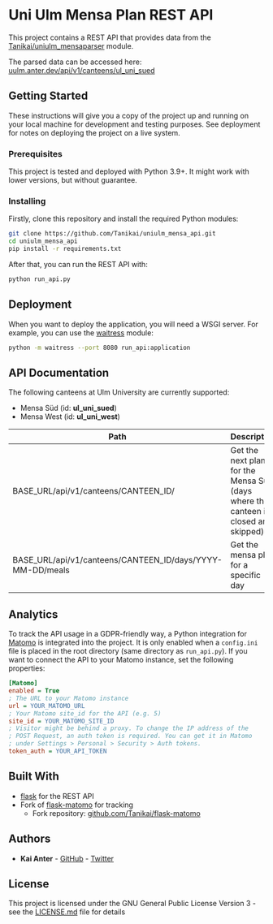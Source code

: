 # Uni Ulm Mensa Plan REST API

This project contains a REST API that provides data from the
[Tanikai/uniulm_mensaparser](https://github.com/Tanikai/uniulm_mensaparser)
module.

The parsed data can be accessed here:
[uulm.anter.dev/api/v1/canteens/ul_uni_sued](https://uulm.anter.dev/api/v1/canteens/ul_uni_sued)

## Getting Started

These instructions will give you a copy of the project up and running on
your local machine for development and testing purposes. See deployment
for notes on deploying the project on a live system.

### Prerequisites

This project is tested and deployed with Python 3.9+. It might work with lower
versions, but without guarantee.

### Installing

Firstly, clone this repository and install the required Python modules:

```sh
git clone https://github.com/Tanikai/uniulm_mensa_api.git
cd uniulm_mensa_api
pip install -r requirements.txt
```

After that, you can run the REST API with:

```sh
python run_api.py
```

## Deployment

When you want to deploy the application, you will need a WSGI server. For
example, you can use the [waitress](https://github.com/Pylons/waitress) module:

```sh
python -m waitress --port 8080 run_api:application
```

## API Documentation

The following canteens at Ulm University are currently supported:

- Mensa Süd (id: **ul_uni_sued**)
- Mensa West (id: **ul_uni_west**)

| Path                                                      | Description                                                                        |
|-----------------------------------------------------------|------------------------------------------------------------------------------------|
| BASE_URL/api/v1/canteens/CANTEEN_ID/                      | Get the next plan for the Mensa Süd (days where the canteen is closed are skipped) |
| BASE_URL/api/v1/canteens/CANTEEN_ID/days/YYYY-MM-DD/meals | Get the mensa plan for a specific day                                              |
## Analytics

To track the API usage in a GDPR-friendly way, a Python integration
for [Matomo](https://matomo.org/) is integrated into the project. It is only
enabled when a `config.ini` file is placed in the root directory (same directory
as `run_api.py`). If you want to connect the API to your Matomo instance, set
the following properties:

```ini
[Matomo]
enabled = True 
; The URL to your Matomo instance
url = YOUR_MATOMO_URL
; Your Matomo site_id for the API (e.g. 5)
site_id = YOUR_MATOMO_SITE_ID 
; Visitor might be behind a proxy. To change the IP address of the 
; POST Request, an auth token is required. You can get it in Matomo
; under Settings > Personal > Security > Auth tokens.
token_auth = YOUR_API_TOKEN
```

## Built With

- [flask](https://flask.palletsprojects.com/) for the REST API
- Fork of [flask-matomo](https://flask-matomo.readthedocs.io/en/latest/) for tracking
  - Fork repository: [github.com/Tanikai/flask-matomo](https://github.com/Tanikai/flask-matomo)

## Authors

- **Kai Anter** - [GitHub](https://github.com/Tanikai) - [Twitter](https://twitter.com/tanikai29)

## License

This project is licensed under the GNU General Public License Version 3 - see
the [LICENSE.md](LICENSE.md) file for details
